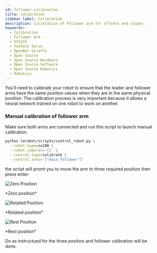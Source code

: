 ```yaml
---
id: follower-calibration
title: Calibration
sidebar_label: Calibration
description: Calibration of Follower arm for offsets and slopes.
keywords:
  - Calibration
  - Follower Arm
  - ST3215
  - FeeTech Servo
  - OpenBot Giraffe
  - Open Source
  - Open Source Hardware
  - Open Source Software
  - Open Source Robotics
  - Robotics
---
```


<!-- @format -->

You'll need to calibrate your robot to ensure that the leader and follower arms have the same position values when they are in the same physical position.
The calibration process is very important because it allows a neural network trained on one robot to work on another.

### Manual calibration of follower arm

Make sure both arms are connected and run this script to launch manual calibration:

```bash
python lerobot/scripts/control_robot.py \
  --robot.type=so100 \
  --robot.cameras='{}' \
  --control.type=calibrate \
  --control.arms='["main_follower"]'
```

the script will promt you to move the arm to three required position then press enter:

<div style={{ display: "flex", justifyContent: "space-between", gap: "10px" }}>

  <div style={{ textAlign: "center" }}>
    <img src="/img/follower_zero.jpeg" alt="Zero Position" style={{ width: "100%", maxWidth: "350px" }} />
    <p>*Zero position*</p>
  </div>

  <div style={{ textAlign: "center" }}>
    <img src="/img/follower_rotated.jpeg" alt="Rotated Position" style={{ width: "100%", maxWidth: "350px" }} />
    <p>*Rotated position*</p>
  </div>

  <div style={{ textAlign: "center" }}>
    <img src="/img/follower_rest.jpeg" alt="Rest Position" style={{ width: "100%", maxWidth: "350px" }} />
    <p>*Rest position*</p>
  </div>

</div>

Do as instructued for the three position and follower calibration will be done.
